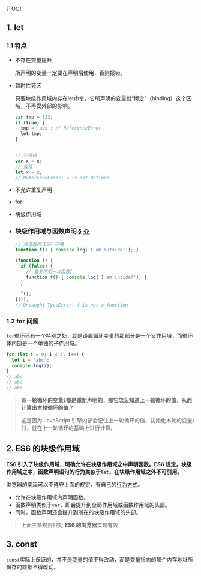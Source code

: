 [TOC]

## 1. let ##

### 1.1 特点 ###

* 不存在变量提升

  所声明的变量一定要在声明后使用，否则报错。

* 暂时性死区

  只要块级作用域内存在let命令，它所声明的变量就“绑定”（binding）这个区域，不再受外部的影响。

  ```js
  var tmp = 123;
  if (true) {
    tmp = 'abc'; // ReferenceError
    let tmp;
  }
  
  
  // 不报错
  var x = x;
  // 报错
  let x = x;
  // ReferenceError: x is not defined
  ```

* 不允许重复声明

* for

* 块级作用域

* ### 块级作用域与函数声明 [§](http://es6.ruanyifeng.com/#docs/let#块级作用域与函数声明) [⇧](http://es6.ruanyifeng.com/#docs/let)

  ```js
  // 浏览器的 ES6 环境
  function f() { console.log('I am outside!'); }
  
  (function () {
    if (false) {
      // 重复声明一次函数f
      function f() { console.log('I am inside!'); }
    }
  
    f();
  }());
  // Uncaught TypeError: f is not a function
  ```

  

### 1.2 for 问题 ###

`for`循环还有一个特别之处，就是设置循环变量的那部分是一个父作用域，而循环体内部是一个单独的子作用域。

```js
for (let i = 0; i < 3; i++) {
  let i = 'abc';
  console.log(i);
}
// abc
// abc
// abc
```

> 每**一轮循环的变量`i`都是重新声明的，那它怎么知道上一轮循环的值，从而计算出本轮循环的值？**
>
> 这是因为 JavaScript 引擎内部会记住上一轮循环的值，初始化本轮的变量`i`时，就在上一轮循环的基础上进行计算。

## 2. ES6 的块级作用域 ##

**ES6 引入了块级作用域，明确允许在块级作用域之中声明函数。ES6 规定，块级作用域之中，函数声明语句的行为类似于`let`，在块级作用域之外不可引用。**

浏览器的实现可以不遵守上面的规定，有自己的[行为方式](http://stackoverflow.com/questions/31419897/what-are-the-precise-semantics-of-block-level-functions-in-es6)。

- 允许在块级作用域内声明函数。
- 函数声明类似于`var`，即会提升到全局作用域或函数作用域的头部。
- 同时，函数声明还会提升到所在的块级作用域的头部。

> 上面三条规则只对 **ES6 的浏览器**实现有效

## 3. const ##

`const`实际上保证的，并不是变量的值不得改动，而是变量指向的那个内存地址所保存的数据不得改动。